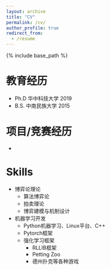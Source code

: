 ```yaml
---
layout: archive
title: "CV"
permalink: /cv/
author_profile: true
redirect_from:
  - /resume
---
```


{% include base_path %}

教育经历
======
* Ph.D 华中科技大学 2019
* B.S. 中南民族大学 2015

项目/竞赛经历
======
* 


Skills
======
* 博弈论理论
  * 算法博弈论
  * 拍卖理论
  * 博弈建模与机制设计
* 机器学习开发
  * Python机器学习、Linux平台、C++
  * Pytorch框架
  * 强化学习框架
    * RLLIB框架
    * Petting Zoo
    * 德州扑克等各种游戏



